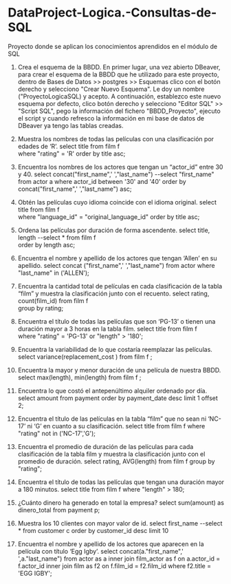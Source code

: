 # DataProject-Logica.-Consultas-de-SQL
Proyecto donde se aplican los conocimientos aprendidos en el módulo de SQL

1. Crea el esquema de la BBDD.
En primer lugar, una vez abierto DBeaver, para crear el esquema de la BBDD que he utilizado para este proyecto, dentro de Bases de Datos >> postgres >> Esquemas clico con el botón derecho y selecciono "Crear Nuevo Esquema". Le doy un nombre ("ProyectoLogicaSQL) y acepto. A continuación, establezco este nuevo esquema por defecto, clico botón derecho y selecciono "Editor SQL" >> "Script SQL", pego la información del fichero "BBDD_Proyecto", ejecuto el script y cuando refresco la información en mi base de datos de DBeaver ya tengo las tablas creadas.

2. Muestra los nombres de todas las películas con una clasificación por edades de ‘Rʼ.
select title
from film f  
where "rating" = 'R'
order by title asc; 

3. Encuentra los nombres de los actores que tengan un “actor_idˮ entre 30 y 40.
select concat("first_name",' ',"last_name") --select "first_name"
from actor a 
where actor_id between '30' and '40'
order by concat("first_name",' ',"last_name") asc; 

4. Obtén las películas cuyo idioma coincide con el idioma original.
select title
from film f  
where "language_id" = "original_language_id"
order by title asc;

5. Ordena las películas por duración de forma ascendente.
select title, length --select *
from film f  
order by length asc;

6. Encuentra el nombre y apellido de los actores que tengan ‘Allenʼ en su apellido.
select concat ("first_name",' ',"last_name")
from actor
where "last_name" in ('ALLEN');

7. Encuentra la cantidad total de películas en cada clasificación de la tabla “filmˮ y muestra la clasificación junto con el recuento.
select rating, count(film_id)
from film f  
group by rating;

8.  Encuentra el título de todas las películas que son ‘PG-13ʼ o tienen una duración mayor a 3 horas en la tabla film.
select title
from film f  
where "rating" = 'PG-13' or "length" > '180';

9. Encuentra la variabilidad de lo que costaría reemplazar las películas.
select variance(replacement_cost )
from film f ;

10. Encuentra la mayor y menor duración de una película de nuestra BBDD.
select max(length), min(length)
from film f  ;

11. Encuentra lo que costó el antepenúltimo alquiler ordenado por día.
select amount 
from payment 
order by payment_date desc
limit 1 offset 2;

13. Encuentra el título de las películas en la tabla “filmˮ que no sean ni ‘NC- 17ʼ ni ‘Gʼ en cuanto a su clasificación.
select title
from film f 
where "rating" not in ('NC-17','G');

14. Encuentra el promedio de duración de las películas para cada clasificación de la tabla film y muestra la clasificación junto con el promedio de duración.
select rating, AVG(length)
from film f 
group by "rating";

15. Encuentra el título de todas las películas que tengan una duración mayor a 180 minutos.
select title
from film f 
where "length" > 180;

16. ¿Cuánto dinero ha generado en total la empresa?
select sum(amount) as dinero_total
from payment p;

17. Muestra los 10 clientes con mayor valor de id.
select first_name --select *
from customer c
order by customer_id desc
limit 10

18. Encuentra el nombre y apellido de los actores que aparecen en la película con título ‘Egg Igbyʼ.
select concat(a."first_name",' ',a."last_name") 
from actor as a
inner join film_actor as f
on a.actor_id = f.actor_id
inner join film as f2
on f.film_id = f2.film_id
where f2.title = 'EGG IGBY';


